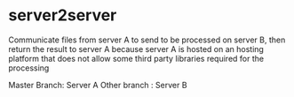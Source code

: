 # server2server
Communicate files from server A to send to be processed on server B, then return the result to server A because server A is hosted on an hosting platform that does not allow some third party libraries required for the processing

Master Branch: Server A
Other branch : Server B
